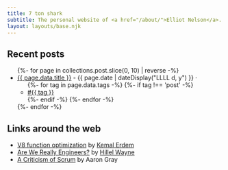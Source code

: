 ```yaml
---
title: 7 ton shark
subtitle: The personal website of <a href="/about/">Elliot Nelson</a>.
layout: layouts/base.njk
---
```


## Recent posts

<ul class="listing">
{%- for page in collections.post.slice(0, 10) | reverse -%}
  <li>
    <a href="{{ page.url }}">{{ page.data.title }}</a> -
    <time datetime="{{ page.date }}">{{ page.date | dateDisplay("LLLL d, y") }}</time> ·
    <ul class="post-tags">
      {%- for tag in page.data.tags -%}
        {%- if tag !== 'post' -%}
          <li><a href="/tags/{{ tag }}">#{{ tag }}</a></li>
        {%- endif -%}
      {%- endfor -%}
    </ul>
  </li>
{%- endfor -%}
</ul>

## Links around the web

* [V8 function optimization](https://erdem.pl/2019/08/v-8-function-optimization) by [Kemal Erdem](https://twitter.com/burnpiro)
* [Are We Really Engineers?](https://www.hillelwayne.com/post/are-we-really-engineers/) by [Hillel Wayne](https://twitter.com/hillelogram)
* [A Criticism of Scrum](https://www.aaron-gray.com/a-criticism-of-scrum/) by Aaron Gray
